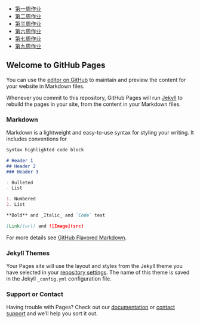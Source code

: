 * [第一周作业](https://yhao1886.github.io/swsad/homework1.html "第一周作业")
* [第二周作业](https://yhao1886.github.io/swsad/homework2.html "第二周作业")
* [第三周作业](https://yhao1886.github.io/swsad/homework3.html "第三周作业")
* [第六周作业](https://yhao1886.github.io/swsad/homework6.html "第六周作业")
* [第七周作业](https://yhao1886.github.io/swsad/homework7.html "第七周作业")
* [第九周作业](https://yhao1886.github.io/swsad/homework9.html "第九周作业")

## Welcome to GitHub Pages

You can use the [editor on GitHub](https://github.com/yhao1886/yhao1886.github.io/edit/master/README.md) to maintain and preview the content for your website in Markdown files.

Whenever you commit to this repository, GitHub Pages will run [Jekyll](https://jekyllrb.com/) to rebuild the pages in your site, from the content in your Markdown files.

### Markdown

Markdown is a lightweight and easy-to-use syntax for styling your writing. It includes conventions for

```markdown
Syntax highlighted code block

# Header 1
## Header 2
### Header 3

- Bulleted
- List

1. Numbered
2. List

**Bold** and _Italic_ and `Code` text

[Link](url) and ![Image](src)
```

For more details see [GitHub Flavored Markdown](https://guides.github.com/features/mastering-markdown/).

### Jekyll Themes

Your Pages site will use the layout and styles from the Jekyll theme you have selected in your [repository settings](https://github.com/yhao1886/yhao1886.github.io/settings). The name of this theme is saved in the Jekyll `_config.yml` configuration file.

### Support or Contact

Having trouble with Pages? Check out our [documentation](https://help.github.com/categories/github-pages-basics/) or [contact support](https://github.com/contact) and we’ll help you sort it out.
